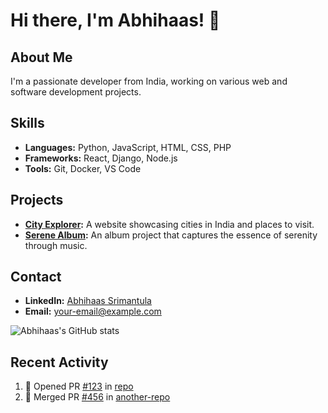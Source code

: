 # Hi there, I'm Abhihaas! 👋

## About Me
I'm a passionate developer from India, working on various web and software development projects.

## Skills
- **Languages:** Python, JavaScript, HTML, CSS, PHP
- **Frameworks:** React, Django, Node.js
- **Tools:** Git, Docker, VS Code

## Projects
- **[City Explorer](https://github.com/abhihaas/city-explorer):** A website showcasing cities in India and places to visit.
- **[Serene Album](https://github.com/abhihaas/serene-album):** An album project that captures the essence of serenity through music.

## Contact
- **LinkedIn:** [Abhihaas Srimantula](https://www.linkedin.com/in/abhihaas-srimantula-7ba727239/)
- **Email:** your-email@example.com

![Abhihaas's GitHub stats](https://github-readme-stats.vercel.app/api?username=abhihaas&show_icons=true&theme=radical)

## Recent Activity
<!--START_SECTION:activity-->
1. 💪 Opened PR [#123](https://github.com/abhihaas/repo/pull/123) in [repo](https://github.com/abhihaas/repo)
2. 🎉 Merged PR [#456](https://github.com/abhihaas/another-repo/pull/456) in [another-repo](https://github.com/abhihaas/another-repo)
<!--END_SECTION:activity-->


